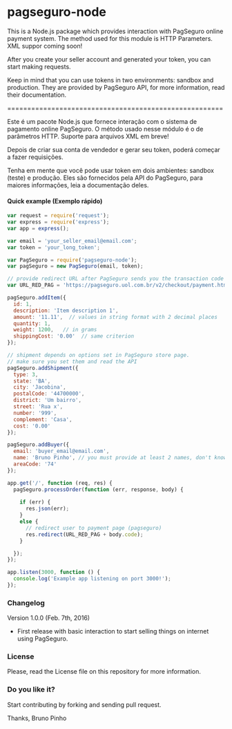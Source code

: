 # pagseguro-node
This is a Node.js package which provides interaction with PagSeguro online payment system. The method used for this module is HTTP Parameters. XML suppor coming soon!

After you create your seller account and generated your token, you can start making requests.

Keep in mind that you can use tokens in two environments: sandbox and production. They are provided by PagSeguro API, for more information, read their documentation.

======================================================

Este é um pacote Node.js que fornece interação com o sistema de pagamento online PagSeguro. O método usado nesse módulo é o de parâmetros HTTP. Suporte para arquivos XML em breve!

Depois de criar sua conta de vendedor e gerar seu token, poderá começar a fazer requisições.

Tenha em mente que você pode usar token em dois ambientes: sandbox (teste) e produção. Eles são fornecidos pela API do PagSeguro, para maiores informações, leia a documentação deles.




#### Quick example (Exemplo rápido)

```javascript
var request = require('request');
var express = require('express');
var app = express();

var email = 'your_seller_email@email.com';
var token = 'your_long_token';

var PagSeguro = require('pagseguro-node');
var pagSeguro = new PagSeguro(email, token);

// provide redirect URL after PagSeguro sends you the transaction code
var URL_RED_PAG = 'https://pagseguro.uol.com.br/v2/checkout/payment.html?code=';

pagSeguro.addItem({
  id: 1,
  description: 'Item description 1',
  amount: '11.11',  // values in string format with 2 decimal places
  quantity: 1,
  weight: 1200,   // in grams
  shippingCost: '0.00'  // same criterion
});

// shipment depends on options set in PagSeguro store page.
// make sure you set them and read the API
pagSeguro.addShipment({
  type: 3,
  state: 'BA',
  city: 'Jacobina',
  postalCode: '44700000',
  district: 'Um bairro',
  street: 'Rua x',
  number: '999',
  complement: 'Casa',
  cost: '0.00'
});

pagSeguro.addBuyer({
  email: 'buyer_email@email.com',
  name: 'Bruno Pinho', // you must provide at least 2 names, don't know why!
  areaCode: '74'
});

app.get('/', function (req, res) {
  pagSeguro.processOrder(function (err, response, body) {
    
    if (err) {
      res.json(err);
    }
    else {
      // redirect user to payment page (pagseguro)
      res.redirect(URL_RED_PAG + body.code);      
    }   

  });
});

app.listen(3000, function () {
  console.log('Example app listening on port 3000!');
});

```



### Changelog

Version 1.0.0 (Feb. 7th, 2016)
* First release with basic interaction to start selling things on internet using PagSeguro.


### License
Please, read the License file on this repository for more information.

### Do you like it? 
Start contributing by forking and sending pull request.

Thanks, Bruno Pinho